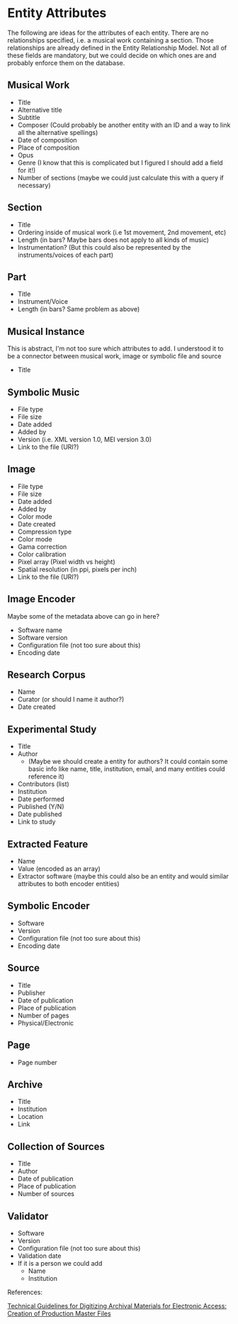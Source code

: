 # Entity Attributes

The following are ideas for the attributes of each entity. There are no relationships specified, i.e. a musical work containing
a section. Those relationships are already defined in the Entity Relationship Model. Not all of these fields are mandatory, but we could decide on
which ones are and probably enforce them on the database.

## Musical Work

* Title
* Alternative title
* Subtitle
* Composer (Could probably be another entity with an ID and a way to link all the alternative spellings)
* Date of composition
* Place of composition
* Opus
* Genre (I know that this is complicated but I figured I should add a field for it!)
* Number of sections (maybe we could just calculate this with a query if necessary)

## Section

* Title
* Ordering inside of musical work (i.e 1st movement, 2nd movement, etc)
* Length (in bars? Maybe bars does not apply to all kinds of music)
* Instrumentation? (But this could also be represented by the instruments/voices of each part)

## Part

* Title
* Instrument/Voice
* Length (in bars? Same problem as above)

## Musical Instance

This is abstract, I'm not too sure which attributes to add. I understood it to be a connector between musical work, image or symbolic file and source

* Title

## Symbolic Music

* File type
* File size
* Date added
* Added by
* Version (i.e. XML version 1.0, MEI version 3.0)
* Link to the file (URI?)

## Image

* File type
* File size
* Date added
* Added by
* Color mode
* Date created
* Compression type
* Color mode
* Gama correction
* Color calibration
* Pixel array (Pixel width vs height)
* Spatial resolution (in ppi, pixels per inch)
* Link to the file (URI?)

## Image Encoder

Maybe some of the metadata above can go in here?

* Software name
* Software version
* Configuration file (not too sure about this)
* Encoding date

## Research Corpus

* Name
* Curator (or should I name it author?)
* Date created

## Experimental Study

* Title
* Author
  * (Maybe we should create a entity for authors? It could contain some basic info like name, title, institution, email, and many entities could reference it)
* Contributors (list)
* Institution
* Date performed
* Published (Y/N)
* Date published
* Link to study

## Extracted Feature

* Name
* Value (encoded as an array)
* Extractor software (maybe this could also be an entity and would similar attributes to both encoder entities)

## Symbolic Encoder

* Software
* Version
* Configuration file (not too sure about this)
* Encoding date

## Source

* Title
* Publisher
* Date of publication
* Place of publication
* Number of pages
* Physical/Electronic

## Page

* Page number

## Archive

* Title
* Institution
* Location
* Link

## Collection of Sources

* Title
* Author
* Date of publication
* Place of publication
* Number of sources

## Validator

* Software
* Version
* Configuration file (not too sure about this)
* Validation date
* If it is a person we could add
  * Name
  * Institution

References:

[Technical Guidelines for Digitizing Archival Materials for Electronic Access: Creation of Production Master Files](https://www.archives.gov/files/preservation/technical/guidelines.pdf)